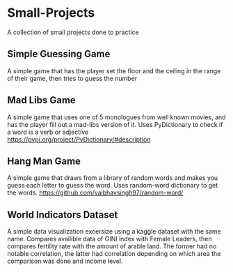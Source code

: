 # Small-Projects

A collection of small projects done to practice

## Simple Guessing Game
A simple game that has the player set the floor and the ceiling in the range of their game, then tries to guess the number

## Mad Libs Game

A simple game that uses one of 5 monologues from well known movies, and has the player fill out a mad-libs version of it. Uses PyDictionary to check if a word is a verb or adjective https://pypi.org/project/PyDictionary/#description

## Hang Man Game

A simple game that draws from a library of random words and makes you guess each letter to guess the word. Uses random-word dictionary to get the words. https://github.com/vaibhavsingh97/random-word/

## World Indicators Dataset

A simple data visualization excersize using a kaggle dataset with the same name. Compares availible data of GINI index with Female Leaders, then compares fertility rate with the amount of arable land. The former had no notable correlation, the latter had correlation depending on which area the comparison was done and income level.
